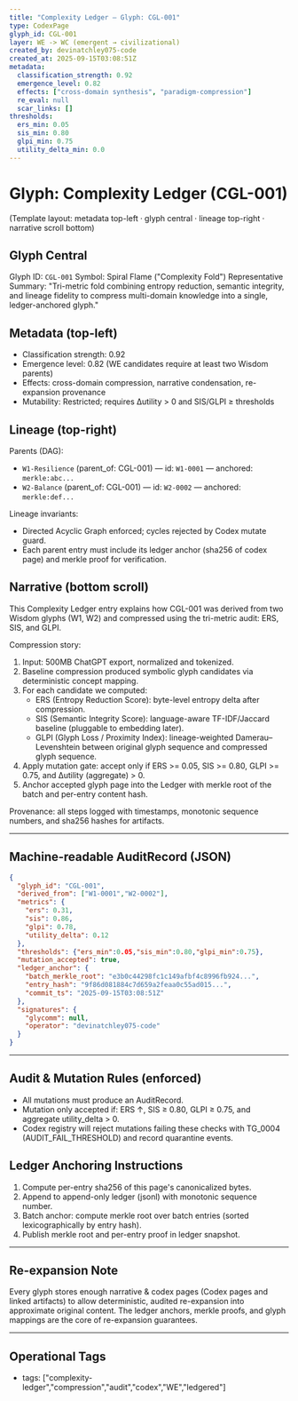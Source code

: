 ```yaml
---
title: "Complexity Ledger — Glyph: CGL-001"
type: CodexPage
glyph_id: CGL-001
layer: WE -> WC (emergent → civilizational)
created_by: devinatchley075-code
created_at: 2025-09-15T03:08:51Z
metadata:
  classification_strength: 0.92
  emergence_level: 0.82
  effects: ["cross-domain synthesis", "paradigm-compression"]
  re_eval: null
  scar_links: []
thresholds:
  ers_min: 0.05
  sis_min: 0.80
  glpi_min: 0.75
  utility_delta_min: 0.0
---
```


# Glyph: Complexity Ledger (CGL-001)

(Template layout: metadata top-left · glyph central · lineage top-right · narrative scroll bottom)

## Glyph Central

Glyph ID: `CGL-001`
Symbol: Spiral Flame ("Complexity Fold")
Representative Summary: "Tri-metric fold combining entropy reduction, semantic integrity, and lineage fidelity to compress multi-domain knowledge into a single, ledger-anchored glyph."

## Metadata (top-left)

- Classification strength: 0.92
- Emergence level: 0.82 (WE candidates require at least two Wisdom parents)
- Effects: cross-domain compression, narrative condensation, re-expansion provenance
- Mutability: Restricted; requires Δutility > 0 and SIS/GLPI ≥ thresholds

## Lineage (top-right)

Parents (DAG):
- `W1-Resilience` (parent_of: CGL-001) — id: `W1-0001` — anchored: `merkle:abc...`
- `W2-Balance` (parent_of: CGL-001) — id: `W2-0002` — anchored: `merkle:def...`

Lineage invariants:
- Directed Acyclic Graph enforced; cycles rejected by Codex mutate guard.
- Each parent entry must include its ledger anchor (sha256 of codex page) and merkle proof for verification.

## Narrative (bottom scroll)

This Complexity Ledger entry explains how CGL-001 was derived from two Wisdom glyphs (W1, W2) and compressed using the tri-metric audit: ERS, SIS, and GLPI.

Compression story:
1. Input: 500MB ChatGPT export, normalized and tokenized.
2. Baseline compression produced symbolic glyph candidates via deterministic concept mapping.
3. For each candidate we computed:
   - ERS (Entropy Reduction Score): byte-level entropy delta after compression.
   - SIS (Semantic Integrity Score): language-aware TF-IDF/Jaccard baseline (pluggable to embedding later).
   - GLPI (Glyph Loss / Proximity Index): lineage-weighted Damerau–Levenshtein between original glyph sequence and compressed glyph sequence.
4. Apply mutation gate: accept only if ERS >= 0.05, SIS >= 0.80, GLPI >= 0.75, and Δutility (aggregate) > 0.
5. Anchor accepted glyph page into the Ledger with merkle root of the batch and per-entry content hash.

Provenance: all steps logged with timestamps, monotonic sequence numbers, and sha256 hashes for artifacts.

---

## Machine-readable AuditRecord (JSON)

```json
{
  "glyph_id": "CGL-001",
  "derived_from": ["W1-0001","W2-0002"],
  "metrics": {
    "ers": 0.31,
    "sis": 0.86,
    "glpi": 0.78,
    "utility_delta": 0.12
  },
  "thresholds": {"ers_min":0.05,"sis_min":0.80,"glpi_min":0.75},
  "mutation_accepted": true,
  "ledger_anchor": {
    "batch_merkle_root": "e3b0c44298fc1c149afbf4c8996fb924...",
    "entry_hash": "9f86d081884c7d659a2feaa0c55ad015...",
    "commit_ts": "2025-09-15T03:08:51Z"
  },
  "signatures": {
    "glycomm": null,
    "operator": "devinatchley075-code"
  }
}
```

---

## Audit & Mutation Rules (enforced)

- All mutations must produce an AuditRecord.
- Mutation only accepted if: ERS ↑, SIS ≥ 0.80, GLPI ≥ 0.75, and aggregate utility_delta > 0.
- Codex registry will reject mutations failing these checks with TG_0004 (AUDIT_FAIL_THRESHOLD) and record quarantine events.

## Ledger Anchoring Instructions

1. Compute per-entry sha256 of this page's canonicalized bytes.
2. Append to append-only ledger (jsonl) with monotonic sequence number.
3. Batch anchor: compute merkle root over batch entries (sorted lexicographically by entry hash).
4. Publish merkle root and per-entry proof in ledger snapshot.

---

## Re-expansion Note

Every glyph stores enough narrative & codex pages (Codex pages and linked artifacts) to allow deterministic, audited re-expansion into approximate original content. The ledger anchors, merkle proofs, and glyph mappings are the core of re-expansion guarantees.

---

## Operational Tags

- tags: ["complexity-ledger","compression","audit","codex","WE","ledgered"]
